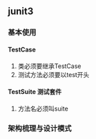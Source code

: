 ## junit3

### 基本使用

#### TestCase

1. 类必须要继承TestCase
2. 测试方法必须要以test开头

#### TestSuite 测试套件

1. 方法名必须叫suite

### 架构梳理与设计模式
